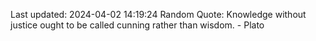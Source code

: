 Last updated: 2024-04-02 14:19:24
Random Quote: Knowledge without justice ought to be called cunning rather than wisdom. - Plato